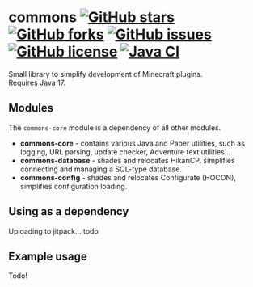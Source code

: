 # commons [![GitHub stars](https://img.shields.io/github/stars/xxneox/commons)](https://github.com/xxneox/commons/stargazers) [![GitHub forks](https://img.shields.io/github/forks/xxneox/commons)](https://github.com/xxneox/commons/network) [![GitHub issues](https://img.shields.io/github/issues/xxneox/commons)](https://github.com/xxneox/commons/issues) [![GitHub license](https://img.shields.io/github/license/xxneox/commons)](https://github.com/xxneox/commons/blob/master/LICENSE) [![Java CI](https://github.com/xxneox/commons/actions/workflows/gradle.yml/badge.svg)](https://github.com/xxneox/commons/actions/workflows/gradle.yml)
Small library to simplify development of Minecraft plugins.  
Requires Java 17.

## Modules
The `commons-core` module is a dependency of all other modules.
* **commons-core** - contains various Java and Paper utilities, such as logging, URL parsing, update checker, Adventure text utilities...
* **commons-database** - shades and relocates HikariCP, simplifies connecting and managing a SQL-type database.
* **commons-config** - shades and relocates Configurate (HOCON), simplifies configuration loading.

## Using as a dependency
Uploading to jitpack... todo

## Example usage
Todo!
